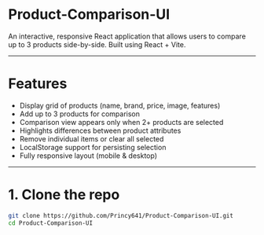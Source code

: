 # Product-Comparison-UI

An interactive, responsive React application that allows users to compare up to 3 products side-by-side. Built using React + Vite.

---

# Features

-  Display grid of products (name, brand, price, image, features)
-  Add up to 3 products for comparison
-  Comparison view appears only when 2+ products are selected
-  Highlights differences between product attributes
-  Remove individual items or clear all selected
-  LocalStorage support for persisting selection
-  Fully responsive layout (mobile & desktop)

---

# 1. Clone the repo

```bash
git clone https://github.com/Princy641/Product-Comparison-UI.git
cd Product-Comparison-UI
